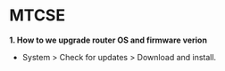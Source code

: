 # MTCSE
**1. How to we upgrade router OS and firmware verion**
- System > Check for updates > Download and install.
